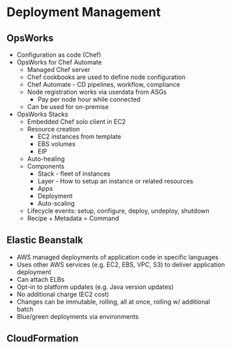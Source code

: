 # Deployment Management

## OpsWorks
* Configuration as code (Chef)
* OpsWorks for Chef Automate
    * Managed Chef server
    * Chef cookbooks are used to define node configuration
    * Chef Automate - CD pipelines, workflow, compliance
    * Node registration works via userdata from ASGs
        * Pay per node hour while connected
    * Can be used for on-premise
* OpsWorks Stacks
    * Embedded Chef solo client in EC2
    * Resource creation
        * EC2 instances from template
        * EBS volumes
        * EIP
    * Auto-healing
    * Components
        * Stack - fleet of instances
        * Layer - How to setup an instance or related resources
        * Apps
        * Deployment
        * Auto-scaling
    * Lifecycle events: setup, configure, deploy, undeploy, shutdown
    * Recipe + Metadata = Command

## Elastic Beanstalk
* AWS managed deployments of application code in specific languages
* Uses other AWS services (e.g. EC2, EBS, VPC, S3) to deliver application deployment
* Can attach ELBs
* Opt-in to platform updates (e.g. Java version updates)
* No additional charge (EC2 cost)
* Changes can be immutable, rolling, all at once, rolling w/ additional batch
* Blue/green deployments via environments

## CloudFormation

